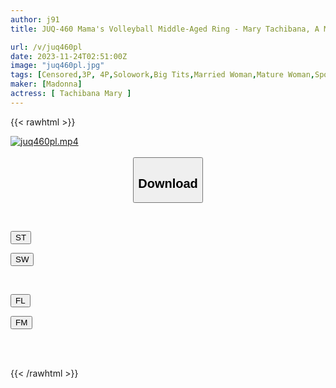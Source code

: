 ```yaml
---
author: j91
title: JUQ-460 Mama's Volleyball Middle-Aged Ring - Mary Tachibana, A Married Woman Who Was Targeted By Sexually Harassing Fathers In The Town...and Fell Into Obscene Training.

url: /v/juq460pl
date: 2023-11-24T02:51:00Z
image: "juq460pl.jpg"
tags: [Censored,3P, 4P,Solowork,Big Tits,Married Woman,Mature Woman,Sport	 ]
maker: [Madonna]
actress: [ Tachibana Mary ]
---
```



{{< rawhtml >}}

<div class="video" data-videoid="q9g2zlm1kJczgYM">
    <a href="javascript:;">
        <img src="/v/juq460pl/juq460pl.jpg" width="WIDTH" height="HEIGHT" alt="juq460pl.mp4" loading="lazy">
    </a>
</div>

<script type="text/javascript" src="https://j91.asia/asset/on-demand-st.js"></script>

<br>
  <link rel="stylesheet" href="https://j91.asia/asset/bs5.css">
  
  <center>
  <button class="btn btn-primary" type="button" data-bs-toggle="collapse" data-bs-target=".multi-collapse" aria-expanded="false" aria-controls="multiCollapseExample1 multiCollapseExample2"><h2>Download</h2></button></center>
</p>
<div class="row">
  <div class="col">
    <div class="collapse multi-collapse" id="multiCollapseExample1">
      <div class="card card-body">
	      	      <br>
<div class="buttons">  
<p><a href="https://streamtape.to/v/q9g2zlm1kJczgYM" target="_blank"><button class="btn-hover color-3"><i class="fa fa-download"></i> ST</button></a></p>
<p><a href="https://flaswish.com/wn8d5n11x7do" target="_blank"><button class="btn-hover color-2"><i class="fa fa-download"></i> SW</button></a></p></div>
    </div>
  </div>
</div>
  <div class="col">
    <div class="collapse multi-collapse" id="multiCollapseExample2">
      <div class="card card-body">
	      <br>
<div class="buttons">
<p><a href="javascript:;" target="_blank"><button class="btn-hover color-9"><i class="fa fa-download"></i> FL</button></a></p>
<p><a href="javascript:;" target="_blank"><button class="btn-hover color-8"><i class="fa fa-download"></i> FM</button></a></p></div>
<br><br>
      </div>
    </div>
  </div>
</div>

{{< /rawhtml >}}
